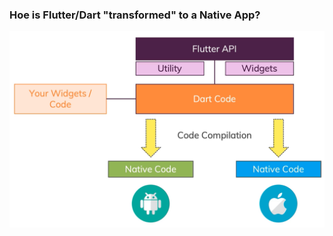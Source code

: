 ### Hoe is Flutter/Dart "transformed" to a Native App?

![How Flutter Compile](assets/how-flutter-compile.png)
